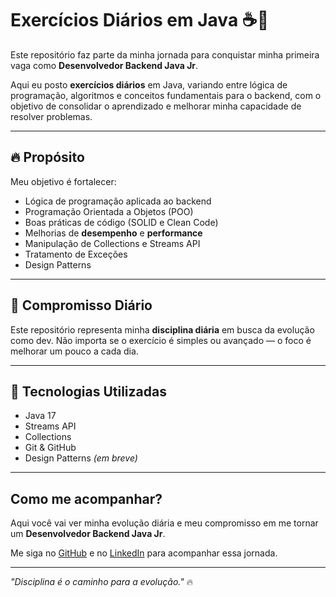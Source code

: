 # Exercícios Diários em Java ☕🚀
Este repositório faz parte da minha jornada para conquistar minha primeira vaga como **Desenvolvedor Backend Java Jr**.

Aqui eu posto **exercícios diários** em Java, variando entre lógica de programação, algoritmos e conceitos fundamentais para o backend, com o objetivo de consolidar o aprendizado e melhorar minha capacidade de resolver problemas.

---

## 🔥 Propósito
Meu objetivo é fortalecer:
- Lógica de programação aplicada ao backend
- Programação Orientada a Objetos (POO)
- Boas práticas de código (SOLID e Clean Code)
- Melhorias de **desempenho** e **performance**
- Manipulação de Collections e Streams API
- Tratamento de Exceções
- Design Patterns

---

## 💪 Compromisso Diário
Este repositório representa minha **disciplina diária** em busca da evolução como dev. Não importa se o exercício é simples ou avançado — o foco é melhorar um pouco a cada dia.

---

## 🚀 Tecnologias Utilizadas
- Java 17
- Streams API
- Collections
- Git & GitHub
- Design Patterns *(em breve)*

---

## Como me acompanhar?
Aqui você vai ver minha evolução diária e meu compromisso em me tornar um **Desenvolvedor Backend Java Jr**.

Me siga no [GitHub](http://www.github.com/rafaandrade11) e no [LinkedIn](https://www.linkedin.com/in/rafaelandrade-dev/) para acompanhar essa jornada.

---

_"Disciplina é o caminho para a evolução."_ 🔥
